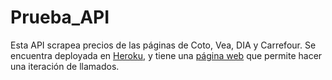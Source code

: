 # Prueba_API

Esta API scrapea precios de las páginas de Coto, Vea, DIA y Carrefour. Se encuentra deployada en [Heroku](https://scrapers-caravaggio.herokuapp.com/), y tiene una [página web](https://lcaravaggio.github.io/Scrapers_Web/) que permite hacer una iteración de llamados. 
